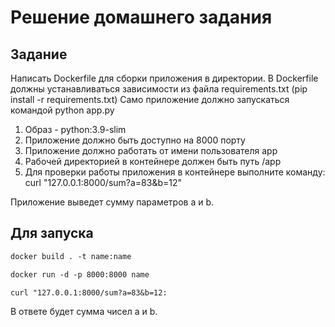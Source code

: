 <h1>Решение домашнего задания</h1>

<h2>Задание</h2>
Написать Dockerfile для сборки приложения в директории.
В Dockerfile должны устанавливаться зависимости из файла requirements.txt (pip install -r requirements.txt) Само приложение должно запускаться командой python app.py

1. Образ - python:3.9-slim
2. Приложение должно быть доступно на 8000 порту
3. Приложение должно работать от имени пользователя app
4. Рабочей директорией в контейнере должен быть путь /app
5. Для проверки работы приложения в контейнере выполните команду:
curl "127.0.0.1:8000/sum?a=83&b=12"

Приложение выведет сумму параметров a и b.


<h2>Для запуска</h2>

```dockerfile
docker build . -t name:name
```
```dockerfile
docker run -d -p 8000:8000 name
```
```shell
curl "127.0.0.1:8000/sum?a=83&b=12:
```

В ответе будет сумма чисел a и b.